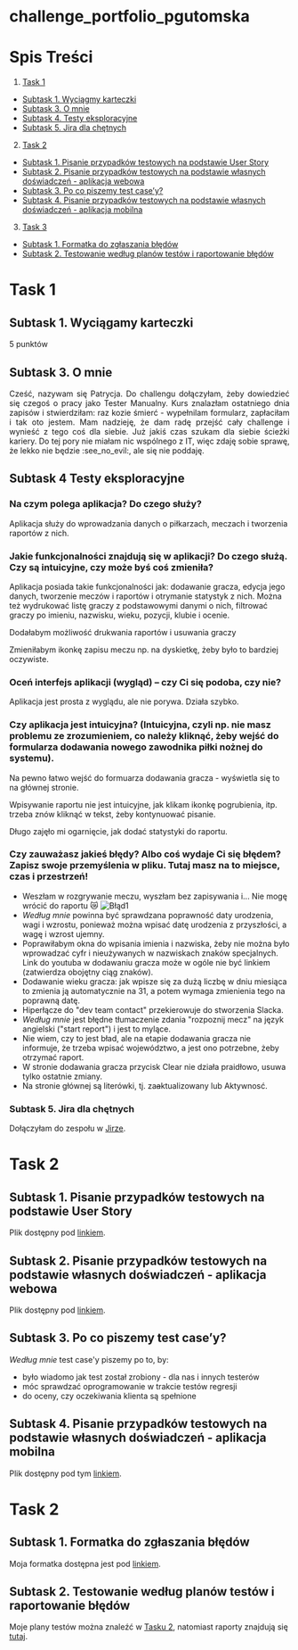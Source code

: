 # challenge_portfolio_pgutomska

# Spis Treści


1. [Task 1](#task-1)
* [Subtask 1. Wyciągmy karteczki](#subtask-1-wyciągamy-karteczki)
* [Subtask 3. O mnie](#subtask-3-o-mnie)
* [Subtask 4. Testy eksploracyjne](#subtask-4-testy-eksploracyjne)
* [Subtask 5. Jira dla chętnych](#subtask-5-jira-dla-chętnych)
2. [Task 2](#task-2)
* [Subtask 1. Pisanie przypadków testowych na podstawie User Story](#subtask-1-pisanie-przypadków-testowych-na-podstawie-user-story)
* [Subtask 2. Pisanie przypadków testowych na podstawie własnych doświadczeń - aplikacja webowa](#subtask-2-pisanie-przypadków-testowych-na-podstawie-własnych-doświadczeń---aplikacja-webowa)
* [Subtask 3. Po co piszemy test case’y?](#subtask-3-po-co-piszemy-test-casey)
* [Subtask 4. Pisanie przypadków testowych na podstawie własnych doświadczeń - aplikacja mobilna](#subtask-4-pisanie-przypadków-testowych-na-podstawie-własnych-doświadczeń---aplikacja-mobilna)
3. [Task 3](#task-3)
* [Subtask 1. Formatka do zgłaszania błędów](#subtask-1-formatka-do-zgłaszania-błędów)
* [Subtask 2. Testowanie według planów testów i raportowanie błędów](#subtask-2-testowanie-według-planów-testów-i-raportowanie-błędów)

# Task 1
 
## Subtask 1. Wyciągamy karteczki
  
5 punktów
  
## Subtask 3. O mnie
  
<p align="justify">
Cześć, nazywam się Patrycja. Do challengu dołączyłam, żeby dowiedzieć się czegoś o pracy jako Tester Manualny. Kurs znalazłam ostatniego dnia zapisów i stwierdziłam: raz kozie śmierć - wypełnilam formularz, zapłaciłam i tak oto jestem. Mam nadzieję, że dam radę przejść cały challenge i wynieść z tego coś dla siebie. Już jakiś czas szukam dla siebie ścieżki kariery. Do tej pory nie miałam nic wspólnego z IT, więc zdaję sobie sprawę, że lekko nie będzie :see_no_evil:, ale się nie poddaję.
</p>
 
## Subtask 4 Testy eksploracyjne

### Na czym polega aplikacja? Do czego służy?
Aplikacja służy do wprowadzania danych o piłkarzach, meczach i tworzenia raportów z nich. 

### Jakie funkcjonalności znajdują się w aplikacji? Do czego służą. Czy są intuicyjne, czy może byś coś zmieniła?

Aplikacja posiada takie funkcjonalności jak: dodawanie gracza, edycja jego danych, tworzenie meczów i raportów i otrymanie statystyk z nich. Można też wydrukować listę graczy z podstawowymi danymi o nich, filtrować graczy po imieniu, nazwisku, wieku, pozycji, klubie i ocenie.

Dodałabym możliwość drukwania raportów i usuwania graczy

Zmieniłabym ikonkę zapisu meczu np. na dyskietkę, żeby było to bardziej oczywiste.

### Oceń interfejs aplikacji (wygląd) – czy Ci się podoba, czy nie?

Aplikacja jest prosta z wyglądu, ale nie porywa. Działa szybko.

### Czy aplikacja jest intuicyjna? (Intuicyjna, czyli np. nie masz problemu ze zrozumieniem, co należy kliknąć, żeby wejść do formularza dodawania nowego zawodnika piłki nożnej do systemu).

Na pewno łatwo wejść do formuarza dodawania gracza - wyświetla się to na głównej stronie.

Wpisywanie raportu nie jest intuicyjne, jak klikam ikonkę pogrubienia, itp. trzeba znów kliknąć w tekst, żeby kontynuować pisanie. 

Długo zajęło mi ogarnięcie, jak dodać statystyki do raportu.

### Czy zauważasz jakieś błędy? Albo coś wydaje Ci się błędem? Zapisz swoje przemyślenia w pliku. Tutaj masz na to miejsce, czas i przestrzeń!

* Weszłam w rozgrywanie meczu, wyszłam bez zapisywania i... Nie mogę wrócić do raportu 😿
![Błąd1](https://i.imgur.com/uHtH7GS.png)
* *Według mnie* powinna być sprawdzana poprawność daty urodzenia, wagi i wzrostu, ponieważ można wpisać datę urodzenia z przyszłości, a wagę i wzrost ujemny.
* Poprawiłabym okna do wpisania imienia i nazwiska, żeby nie można było wprowadzać cyfr i nieużywanych w nazwiskach znaków specjalnych.
Link do youtuba w dodawaniu gracza może w ogóle nie być linkiem (zatwierdza obojętny ciąg znaków).
* Dodawanie wieku gracza: jak wpisze się za dużą liczbę w dniu miesiąca to zmienia ją automatycznie na 31, a potem wymaga zmienienia tego na poprawną datę.
* Hiperłącze do "dev team contact" przekierowuje do stworzenia Slacka.
* *Według mnie* jest błędne tłumaczenie zdania "rozpoznij mecz" na język angielski ("start report") i jest to mylące. 
* Nie wiem, czy to jest bład, ale na etapie dodawania gracza nie informuje, że trzeba wpisać województwo, a jest ono potrzebne, żeby otrzymać raport.
* W stronie dodawania gracza przycisk Clear nie działa praidłowo, usuwa tylko ostatnie zmiany.
* Na stronie głównej są literówki, tj. za~~a~~ktualizowany lub Aktywnosć.

### Subtask 5. Jira dla chętnych

Dołączyłam do zespołu w [Jirze](https://wannai.atlassian.net/jira/software/projects/DIT/boards/2).

# Task 2

## Subtask 1. Pisanie przypadków testowych na podstawie User Story

Plik dostępny pod [linkiem](https://docs.google.com/document/d/1Nugy81i-qjqrOQDaUlxDpq8gY8DRlNZDSZEQa8Yp7YA/edit?usp=share_link).

## Subtask 2. Pisanie przypadków testowych na podstawie własnych doświadczeń - aplikacja webowa
Plik dostępny pod [linkiem](https://docs.google.com/document/d/1YRDIOQvrbB-8L77hRTqiGg1yvgKjiYIGKWvk3LYt234/edit).

## Subtask 3. Po co piszemy test case’y?

*Według mnie* test case'y piszemy po to, by:
* było wiadomo jak test został zrobiony - dla nas i innych testerów
* móc sprawdzać oprogramowanie w trakcie testów regresji
* do oceny, czy oczekiwania klienta są spełnione

## Subtask 4. Pisanie przypadków testowych na podstawie własnych doświadczeń - aplikacja mobilna

Plik dostępny pod tym [linkiem](https://docs.google.com/document/d/1hlEo65Lzn8OgfEHM1tB7eEXgob9C85AyI043NdviVSc/edit).

# Task 2

## Subtask 1. Formatka do zgłaszania błędów

Moja formatka dostępna jest pod [linkiem](https://docs.google.com/document/d/1BgqcYjhT6Az-61R7eg9hDAuFmnwa4Z3-LI_eeVeUUbI/edit).

## Subtask 2. Testowanie według planów testów i raportowanie błędów

Moje plany testów można znaleźć w [Tasku 2](#task-2), natomiast raporty znajdują się [tutaj](https://docs.google.com/document/d/1EmkNx5qp1kCTks8WTv7mbIuncSpynDsv53T68aa-5_I).

